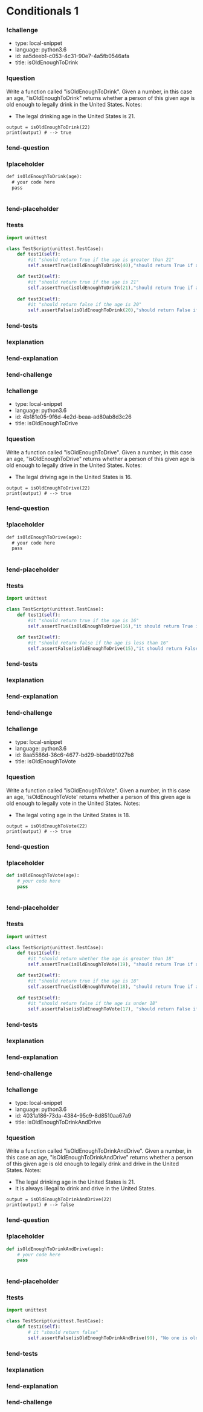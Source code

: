 # Conditionals 1

### !challenge

* type: local-snippet
* language: python3.6
* id: aa5deeb1-c053-4c31-90e7-4a5fb0546afa
* title: isOldEnoughToDrink

### !question

Write a function called "isOldEnoughToDrink".
Given a number, in this case an age, "isOldEnoughToDrink" returns whether a person of this given age is old enough to legally drink in the United States.
Notes:
* The legal drinking age in the United States is 21.

```
output = isOldEnoughToDrink(22)
print(output) # --> true
```

### !end-question

### !placeholder

```python3.6
def isOldEnoughToDrink(age):
  # your code here
  pass
  

```

### !end-placeholder

### !tests

```python
import unittest

class TestScript(unittest.TestCase):
    def test1(self):
        #it "should return True if the age is greater than 21"
        self.assertTrue(isOldEnoughToDrink(40),"should return True if age is greater than 21")

    def test2(self):
        #it "should return true if the age is 21"
        self.assertTrue(isOldEnoughToDrink(21),"should return True if age is 21")
    
    def test3(self):
        #it "should return false if the age is 20"
        self.assertFalse(isOldEnoughToDrink(20),"should return False if age is less than 21")

```

### !end-tests

### !explanation

### !end-explanation

### !end-challenge

### !challenge

* type: local-snippet
* language: python3.6
* id: 4b181e05-9f6d-4e2d-beaa-ad80ab8d3c26
* title: isOldEnoughToDrive

### !question

Write a function called "isOldEnoughToDrive".
Given a number, in this case an age, "isOldEnoughToDrive" returns whether a person of this given age is old enough to legally drive in the United States.
Notes:
* The legal driving age in the United States is 16.

```
output = isOldEnoughToDrive(22)
print(output) # --> true
```

### !end-question

### !placeholder

```python3.6
def isOldEnoughToDrive(age):
  # your code here
  pass
  
```

### !end-placeholder

### !tests

```python
import unittest

class TestScript(unittest.TestCase):
    def test1(self):
        #it "should return true if the age is 16"
        self.assertTrue(isOldEnoughToDrive(16),"it should return True if the age greater than or equal to 16")

    def test2(self):
        #it "should return false if the age is less than 16"
        self.assertFalse(isOldEnoughToDrive(15),"it should return False if the age is under 16")
```

### !end-tests

### !explanation

### !end-explanation

### !end-challenge

### !challenge

* type: local-snippet
* language: python3.6
* id: 8aa5586d-36c6-4677-bd29-bbadd91027b8
* title: isOldEnoughToVote

### !question

Write a function called "isOldEnoughToVote".
Given a number, in this case an age, 'isOldEnoughToVote' returns whether a person of this given age is old enough to legally vote in the United States.
Notes:
* The legal voting age in the United States is 18.

```
output = isOldEnoughToVote(22)
print(output) # --> true
```

### !end-question

### !placeholder

```python
def isOldEnoughToVote(age):
    # your code here
    pass
  

```

### !end-placeholder

### !tests

```python
import unittest

class TestScript(unittest.TestCase):
    def test1(self):
        #it "should return whether the age is greater than 18"
        self.assertTrue(isOldEnoughToVote(19), "should return True if age is greater than 18")

    def test2(self):
        #it "should return true if the age is 18"
        self.assertTrue(isOldEnoughToVote(18), "should return True if age is 18")
        
    def test3(self):
        #it "should return false if the age is under 18"
        self.assertFalse(isOldEnoughToVote(17), "should return False if age is under 18")     
```


### !end-tests

### !explanation

### !end-explanation

### !end-challenge

### !challenge

* type: local-snippet
* language: python3.6
* id: 4031a186-73da-4384-95c9-8d8510aa67a9
* title: isOldEnoughToDrinkAndDrive

### !question

Write a function called "isOldEnoughToDrinkAndDrive".
Given a number, in this case an age, "isOldEnoughToDrinkAndDrive" returns whether a person of this given age is old enough to legally drink and drive in the United States.
Notes:
* The legal drinking age in the United States is 21.
* It is always illegal to drink and drive in the United States.

```
output = isOldEnoughToDrinkAndDrive(22)
print(output) # --> false
```

### !end-question

### !placeholder

```python
def isOldEnoughToDrinkAndDrive(age):
    # your code here
    pass
  

```

### !end-placeholder

### !tests

```python
import unittest

class TestScript(unittest.TestCase):
    def test1(self):
        # it "should return false"
        self.assertFalse(isOldEnoughToDrinkAndDrive(99), "No one is old enough to drink and drive.")
```


### !end-tests

### !explanation

### !end-explanation

### !end-challenge
